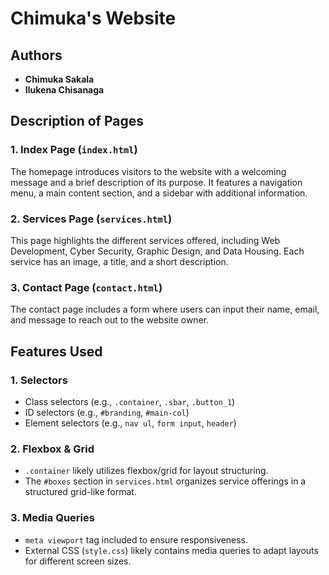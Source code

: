 # Chimuka's Website

## Authors
- **Chimuka Sakala**
- **Ilukena Chisanaga**

## Description of Pages

### 1. Index Page (`index.html`)
The homepage introduces visitors to the website with a welcoming message and a brief description of its purpose. It features a navigation menu, a main content section, and a sidebar with additional information.

### 2. Services Page (`services.html`)
This page highlights the different services offered, including Web Development, Cyber Security, Graphic Design, and Data Housing. Each service has an image, a title, and a short description.

### 3. Contact Page (`contact.html`)
The contact page includes a form where users can input their name, email, and message to reach out to the website owner.

## Features Used

### 1. **Selectors**
- Class selectors (e.g., `.container`, `.sbar`, `.button_1`)
- ID selectors (e.g., `#branding`, `#main-col`)
- Element selectors (e.g., `nav ul`, `form input`, `header`)

### 2. **Flexbox & Grid**
- `.container` likely utilizes flexbox/grid for layout structuring.
- The `#boxes` section in `services.html` organizes service offerings in a structured grid-like format.

### 3. **Media Queries**
- `meta viewport` tag included to ensure responsiveness.
- External CSS (`style.css`) likely contains media queries to adapt layouts for different screen sizes.
